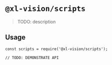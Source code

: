 # `@xl-vision/scripts`

> TODO: description

## Usage

```
const scripts = require('@xl-vision/scripts');

// TODO: DEMONSTRATE API
```
